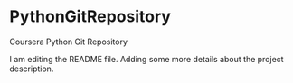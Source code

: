 # PythonGitRepository
Coursera Python Git Repository

I am editing the README file. Adding some more details about the project description. 

